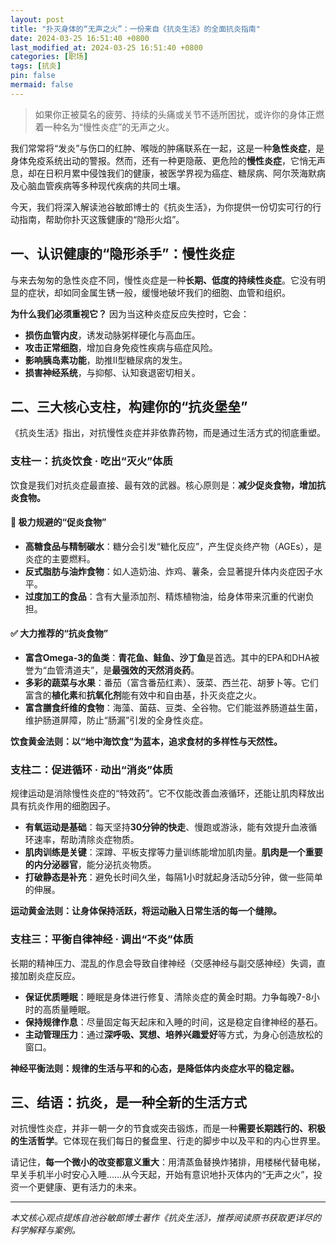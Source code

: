 ```yaml
---
layout: post
title: "扑灭身体的“无声之火”：一份来自《抗炎生活》的全面抗炎指南"
date: 2024-03-25 16:51:40 +0800
last_modified_at: 2024-03-25 16:51:40 +0800
categories: [职场]
tags: [抗炎]
pin: false
mermaid: false
---
```




> 如果你正被莫名的疲劳、持续的头痛或关节不适所困扰，或许你的身体正燃着一种名为“慢性炎症”的无声之火。

我们常常将“发炎”与伤口的红肿、喉咙的肿痛联系在一起，这是一种**急性炎症**，是身体免疫系统出动的警报。然而，还有一种更隐蔽、更危险的**慢性炎症**，它悄无声息，却在日积月累中侵蚀我们的健康，被医学界视为癌症、糖尿病、阿尔茨海默病及心脑血管疾病等多种现代疾病的共同土壤。

今天，我们将深入解读池谷敏郎博士的《抗炎生活》，为你提供一份切实可行的行动指南，帮助你扑灭这簇健康的“隐形火焰”。

## 一、认识健康的“隐形杀手”：慢性炎症

与来去匆匆的急性炎症不同，慢性炎症是一种**长期、低度的持续性炎症**。它没有明显的症状，却如同金属生锈一般，缓慢地破坏我们的细胞、血管和组织。

**为什么我们必须重视它？**
因为当这种炎症反应失控时，它会：
*   **损伤血管内皮**，诱发动脉粥样硬化与高血压。
*   **攻击正常细胞**，增加自身免疫性疾病与癌症风险。
*   **影响胰岛素功能**，助推Ⅱ型糖尿病的发生。
*   **损害神经系统**，与抑郁、认知衰退密切相关。

## 二、三大核心支柱，构建你的“抗炎堡垒”

《抗炎生活》指出，对抗慢性炎症并非依靠药物，而是通过生活方式的彻底重塑。

### 支柱一：抗炎饮食 · 吃出“灭火”体质

饮食是我们对抗炎症最直接、最有效的武器。核心原则是：**减少促炎食物，增加抗炎食物。**

#### 🚫 **极力规避的“促炎食物”**
*   **高糖食品与精制碳水**：糖分会引发“糖化反应”，产生促炎终产物（AGEs），是炎症的主要燃料。
*   **反式脂肪与油炸食物**：如人造奶油、炸鸡、薯条，会显著提升体内炎症因子水平。
*   **过度加工的食品**：含有大量添加剂、精炼植物油，给身体带来沉重的代谢负担。

#### ✅ **大力推荐的“抗炎食物”**
*   **富含Omega-3的鱼类**：**青花鱼、鲑鱼、沙丁鱼**是首选。其中的EPA和DHA被誉为“血管清道夫”，是**最强效的天然消炎药**。
*   **多彩的蔬菜与水果**：番茄（富含番茄红素）、菠菜、西兰花、胡萝卜等。它们富含的**植化素**和**抗氧化剂**能有效中和自由基，扑灭炎症之火。
*   **富含膳食纤维的食物**：海藻、菌菇、豆类、全谷物。它们能滋养肠道益生菌，维护肠道屏障，防止“肠漏”引发的全身性炎症。

**饮食黄金法则：以“地中海饮食”为蓝本，追求食材的多样性与天然性。**

### 支柱二：促进循环 · 动出“消炎”体质

规律运动是消除慢性炎症的“特效药”。它不仅能改善血液循环，还能让肌肉释放出具有抗炎作用的细胞因子。

*   **有氧运动是基础**：每天坚持**30分钟的快走**、慢跑或游泳，能有效提升血液循环速率，帮助清除炎症物质。
*   **肌肉训练是关键**：深蹲、平板支撑等力量训练能增加肌肉量。**肌肉是一个重要的内分泌器官**，能分泌抗炎物质。
*   **打破静态是补充**：避免长时间久坐，每隔1小时就起身活动5分钟，做一些简单的伸展。

**运动黄金法则：让身体保持活跃，将运动融入日常生活的每一个缝隙。**

### 支柱三：平衡自律神经 · 调出“不炎”体质

长期的精神压力、混乱的作息会导致自律神经（交感神经与副交感神经）失调，直接加剧炎症反应。

*   **保证优质睡眠**：睡眠是身体进行修复、清除炎症的黄金时期。力争每晚7-8小时的高质量睡眠。
*   **保持规律作息**：尽量固定每天起床和入睡的时间，这是稳定自律神经的基石。
*   **主动管理压力**：通过**深呼吸、冥想、培养兴趣爱好**等方式，为身心创造放松的窗口。

**神经平衡法则：规律的生活与平和的心态，是降低体内炎症水平的稳定器。**

## 三、结语：抗炎，是一种全新的生活方式

对抗慢性炎症，并非一朝一夕的节食或突击锻炼，而是一种**需要长期践行的、积极的生活哲学**。它体现在我们每日的餐盘里、行走的脚步中以及平和的内心世界里。

请记住，**每一个微小的改变都意义重大**：用清蒸鱼替换炸猪排，用楼梯代替电梯，早关手机半小时安心入睡……从今天起，开始有意识地扑灭体内的“无声之火”，投资一个更健康、更有活力的未来。

---
*本文核心观点提炼自池谷敏郎博士著作《抗炎生活》，推荐阅读原书获取更详尽的科学解释与案例。*
